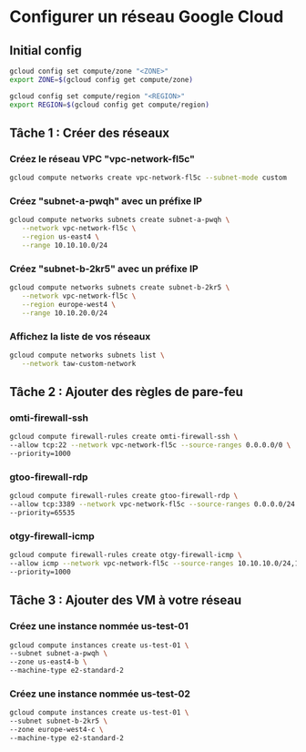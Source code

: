 # Configurer un réseau Google Cloud

## Initial config
```bash
gcloud config set compute/zone "<ZONE>"
export ZONE=$(gcloud config get compute/zone)

gcloud config set compute/region "<REGION>"
export REGION=$(gcloud config get compute/region)
```

## Tâche 1 : Créer des réseaux
### Créez le réseau VPC "vpc-network-fl5c"
```bash
gcloud compute networks create vpc-network-fl5c --subnet-mode custom
```

### Créez "subnet-a-pwqh" avec un préfixe IP
```bash
gcloud compute networks subnets create subnet-a-pwqh \
   --network vpc-network-fl5c \
   --region us-east4 \
   --range 10.10.10.0/24
```

### Créez "subnet-b-2kr5" avec un préfixe IP
```bash
gcloud compute networks subnets create subnet-b-2kr5 \
   --network vpc-network-fl5c \
   --region europe-west4 \
   --range 10.10.20.0/24
```

### Affichez la liste de vos réseaux 
```bash
gcloud compute networks subnets list \
   --network taw-custom-network
```

## Tâche 2 : Ajouter des règles de pare-feu

### omti-firewall-ssh
```bash
gcloud compute firewall-rules create omti-firewall-ssh \
--allow tcp:22 --network vpc-network-fl5c --source-ranges 0.0.0.0/0 \
--priority=1000
```

### gtoo-firewall-rdp
```bash
gcloud compute firewall-rules create gtoo-firewall-rdp \
--allow tcp:3389 --network vpc-network-fl5c --source-ranges 0.0.0.0/24 \
--priority=65535
```

### otgy-firewall-icmp
```bash
gcloud compute firewall-rules create otgy-firewall-icmp \
--allow icmp --network vpc-network-fl5c --source-ranges 10.10.10.0/24,10.10.20.0/24 \
--priority=1000
```

## Tâche 3 : Ajouter des VM à votre réseau

### Créez une instance nommée us-test-01 
```bash
gcloud compute instances create us-test-01 \
--subnet subnet-a-pwqh \
--zone us-east4-b \
--machine-type e2-standard-2
```

### Créez une instance nommée us-test-02 
```bash
gcloud compute instances create us-test-01 \
--subnet subnet-b-2kr5 \
--zone europe-west4-c \
--machine-type e2-standard-2
```

